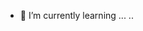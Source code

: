- 🌱 I’m currently learning ...
..

<!---
Dies ist ein Versuch eine Entwicklungsumgebung für Jupyter Notebooks aufzubauen
--->
